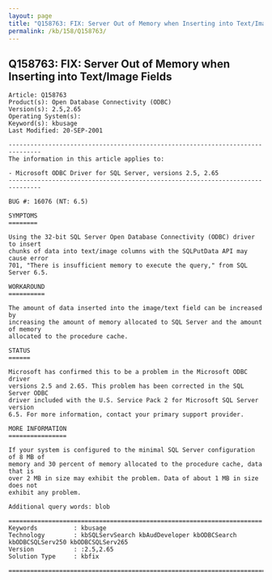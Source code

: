 ```yaml
---
layout: page
title: "Q158763: FIX: Server Out of Memory when Inserting into Text/Image Fields"
permalink: /kb/158/Q158763/
---
```


## Q158763: FIX: Server Out of Memory when Inserting into Text/Image Fields

	Article: Q158763
	Product(s): Open Database Connectivity (ODBC)
	Version(s): 2.5,2.65
	Operating System(s): 
	Keyword(s): kbusage
	Last Modified: 20-SEP-2001
	
	-------------------------------------------------------------------------------
	The information in this article applies to:
	
	- Microsoft ODBC Driver for SQL Server, versions 2.5, 2.65 
	-------------------------------------------------------------------------------
	
	BUG #: 16076 (NT: 6.5)
	
	SYMPTOMS
	========
	
	Using the 32-bit SQL Server Open Database Connectivity (ODBC) driver to insert
	chunks of data into text/image columns with the SQLPutData API may cause error
	701, "There is insufficient memory to execute the query," from SQL Server 6.5.
	
	WORKAROUND
	==========
	
	The amount of data inserted into the image/text field can be increased by
	increasing the amount of memory allocated to SQL Server and the amount of memory
	allocated to the procedure cache.
	
	STATUS
	======
	
	Microsoft has confirmed this to be a problem in the Microsoft ODBC driver
	versions 2.5 and 2.65. This problem has been corrected in the SQL Server ODBC
	driver included with the U.S. Service Pack 2 for Microsoft SQL Server version
	6.5. For more information, contact your primary support provider.
	
	MORE INFORMATION
	================
	
	If your system is configured to the minimal SQL Server configuration of 8 MB of
	memory and 30 percent of memory allocated to the procedure cache, data that is
	over 2 MB in size may exhibit the problem. Data of about 1 MB in size does not
	exhibit any problem.
	
	Additional query words: blob
	
	======================================================================
	Keywords          : kbusage 
	Technology        : kbSQLServSearch kbAudDeveloper kbODBCSearch kbODBCSQLServ250 kbODBCSQLServ265
	Version           : :2.5,2.65
	Solution Type     : kbfix
	
	=============================================================================
	
